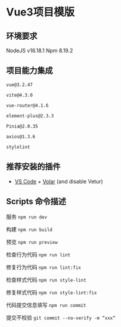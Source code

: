 # Vue3项目模版

## 环境要求
NodeJS v16.18.1
Npm 8.19.2

## 项目能力集成
`vue@3.2.47`

`vite@4.3.0`

`vue-router@4.1.6`

`element-plus@2.3.3`

`Pinia@2.0.35`

`axios@1.3.6`

`stylelint`



## 推荐安装的插件

- [VS Code](https://code.visualstudio.com/) + [Volar](https://marketplace.visualstudio.com/items?itemName=Vue.volar) (and disable Vetur)


## Scripts 命令描述
服务 `npm run dev`

构建 `npm run build`

预览 `npm run preview`

检查行为代码 `npm run lint`

修复行为代码 `npm run lint:fix`

检查样式代码 `npm run style-lint`

修复样式代码 `npm run style-lint:fix`

代码提交信息填写 `npm run commit`

提交不校验 `git commit --no-verify -m “xxx”`